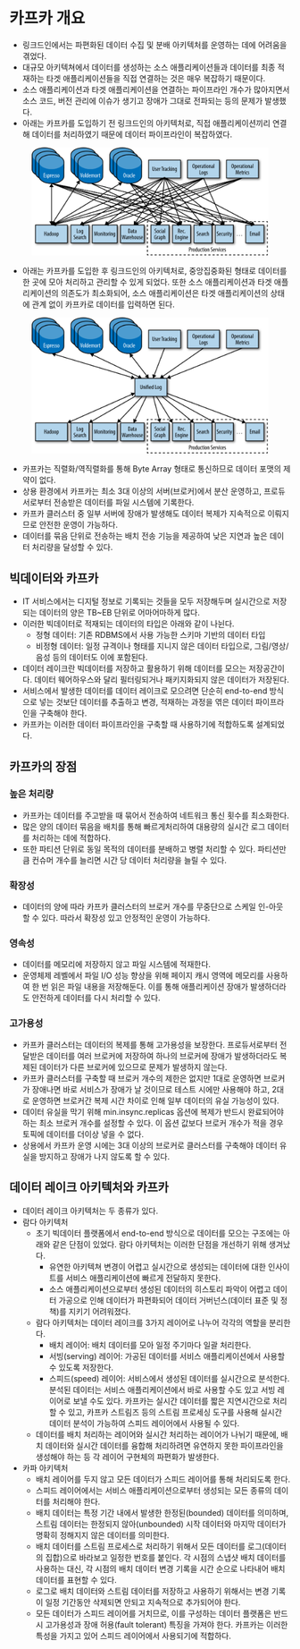 # 카프카 개요

* 링크드인에서는 파편화된 데이터 수집 및 분배 아키텍처를 운영하는 데에 어려움을 겪었다.
* 대규모 아키텍쳐에서 데이터를 생성하는 소스 애플리케이션들과 데이터를 최종 적재하는 타겟 애플리케이션들을 직접 연결하는 것은 매우 복잡하기 때문이다.
* 소스 애플리케이션과 타겟 애플리케이션을 연결하는 파이프라인 개수가 많아지면서 소스 코드, 버전 관리에 이슈가 생기고 장애가 그대로 전파되는 등의 문제가 발생했다.
* 아래는 카프카를 도입하기 전 링크드인의 아키텍처로, 직접 애플리케이션끼리 연결해 데이터를 처리하였기 때문에 데이터 파이프라인이 복잡하였다.

<figure><img src="../../.gitbook/assets/image (25).png" alt=""><figcaption></figcaption></figure>

* 아래는 카프카를 도입한 후 링크드인의 아키텍처로, 중앙집중화된 형태로 데이터를 한 곳에 모아 처리하고 관리할 수 있게 되었다. 또한 소스 애플리케이션과 타겟 애플리케이션의 의존도가 최소화되어, 소스 애플리케이션은 타겟 애플리케이션의 상태에 관계 없이 카프카로 데이터를 입력하면 된다.

<figure><img src="../../.gitbook/assets/image (27).png" alt=""><figcaption></figcaption></figure>



* 카프카는 직렬화/역직렬화를 통해 Byte Array 형태로 통신하므로 데이터 포맷의 제약이 없다.
* 상용 환경에서 카프카는 최소 3대 이상의 서버(브로커)에서 분산 운영하고, 프로듀서로부터 전송받은 데이터를 파일 시스템에 기록한다.
* 카프카 클러스터 중 일부 서버에 장애가 발생해도 데이터 복제가 지속적으로 이뤄지므로 안전한 운영이 가능하다.
* 데이터를 묶음 단위로 전송하는 배치 전송 기능을 제공하여 낮은 지연과 높은 데이터 처리량을 달성할 수 있다.

## 빅데이터와 카프카

* IT 서비스에서는 디지털 정보로 기록되는 것들을 모두 저장해두며 실시간으로 저장되는 데이터의 양은 TB\~EB 단위로 어마어마하게 많다.
* 이러한 빅데이터로 적재되는 데이터의 타입은 아래와 같이 나뉜다.
  * 정형 데이터: 기존 RDBMS에서 사용 가능한 스키마 기반의 데이터 타입
  * 비정형 데이터: 일정 규격이나 형태를 지니지 않은 데이터 타입으로, 그림/영상/음성 등의 데이터도 이에 포함된다.
* 데이터 레이크란 빅데이터를 저장하고 활용하기 위해 데이터를 모으는 저장공간이다. 데이터 웨어하우스와 달리 필터링되거나 패키지화되지 않은 데이터가 저장된다.
* 서비스에서 발생한 데이터를 데이터 레이크로 모으려면 단순히 end-to-end 방식으로 넣는 것보단 데이터를 추출하고 변경, 적재하는 과정을 엮은 데이터 파이프라인을 구축해야 한다.
* 카프카는 이러한 데이터 파이프라인을 구축할 때 사용하기에 적합하도록 설계되었다.

## 카프카의 장점

### 높은 처리량

* 카프카는 데이터를 주고받을 때 묶어서 전송하여 네트워크 통신 횟수를 최소화한다.
* 많은 양의 데이터 묶음을 배치를 통해 빠르게처리하여 대용량의 실시간 로그 데이터를 처리하는 데에 적합하다.
* 또한 파티션 단위로 동일 목적의 데이터를 분배하고 병렬 처리할 수 있다. 파티션만큼 컨슈머 개수를 늘리면 시간 당 데이터 처리량을 늘릴 수 있다.

### 확장성

* 데이터의 양에 따라 카프카 클러스터의 브로커 개수를 무중단으로 스케일 인-아웃 할 수 있다. 따라서 확장성 있고 안정적인 운영이 가능하다.

### 영속성

* 데이터를 메모리에 저장하지 않고 파일 시스템에 적재한다.
* 운영체제 레벨에서 파일 I/O 성능 향상을 위해 페이지 캐시 영역에 메모리를 사용하여 한 번 읽은 파일 내용을 저장해둔다. 이를 통해 애플리케이션 장애가 발생하더라도 안전하게 데이터를 다시 처리할 수 있다.

### 고가용성

* 카프카 클러스터는 데이터의 복제를 통해 고가용성을 보장한다. 프로듀서로부터 전달받은 데이터를 여러 브로커에 저장하여 하나의 브로커에 장애가 발생하더라도 복제된 데이터가 다른 브로커에 있으므로 문제가 발생하지 않는다.
* 카프카 클러스터를 구축할 때 브로커 개수의 제한은 없지만 1대로 운영하면 브로커가 장애나면 바로 서비스가 장애가 날 것이므로 테스트 시에만 사용해야 하고, 2대로 운영하면 브로커간 복제 시간 차이로 인해 일부 데이터의 유실 가능성이 있다.
* 데이터 유실을 막기 위해 min.insync.replicas 옵션에 복제가 반드시 완료되어야 하는 최소 브로커 개수를 설정할 수 있다. 이 옵션 값보다 브로커 개수가 적을 경우 토픽에 데이터를 더이상 넣을 수 없다.&#x20;
* 상용에서 카프카 운영 시에는 3대 이상의 브로커로 클러스터를 구축해야 데이터 유실을 방지하고 장애가 나지 않도록 할 수 있다.

## 데이터 레이크 아키텍처와 카프카

* 데이터 레이크 아키텍처는 두 종류가 있다.
* 람다 아키텍처
  * 초기 빅데이터 플랫폼에서 end-to-end 방식으로 데이터를 모으는 구조에는 아래와 같은 단점이 있었다. 람다 아키텍처는 이러한 단점을 개선하기 위해 생겨났다.
    * 유연한 아키텍쳐 변경이 어렵고 실시간으로 생성되는 데이터에 대한 인사이트를 서비스 애플리케이션에 빠르게 전달하지 못한다.
    * 소스 애플리케이션으로부터 생성된 데이터의 히스토리 파악이 어렵고 데이터 가공으로 인해 데이터가 파편화되어 데이터 거버넌스(데이터 표준 및 정책)를 지키기 어려워졌다.
  * 람다 아키텍처는 데이터 레이크를 3가지 레이어로 나누어 각각의 역할을 분리한다.
    * 배치 레이어: 배치 데이터를 모아 일정 주기마다 일괄 처리한다.
    * 서빙(serving) 레이어: 가공된 데이터를 서비스 애플리케이션에서 사용할 수 있도록 저장한다.
    * 스피드(speed) 레이어: 서비스에서 생성된 데이터를 실시간으로 분석한다. 분석된 데이터는 서비스 애플리케이션에서 바로 사용할 수도 있고 서빙 레이어로 보낼 수도 있다. 카프카는 실시간 데이터를 짧은 지연시간으로 처리할 수 있고, 카프카 스트림즈 등의 스트림 프로세싱 도구를 사용해 실시간 데이터 분석이 가능하여 스피드 레이어에서 사용될 수 있다.
  * 데이터를 배치 처리하는 레이어와 실시간 처리하는 레이어가 나뉘기 때문에, 배치 데이터와 실시간 데이터를 융합해 처리하려면 유연하지 못한 파이프라인을 생성해야 하는 등 각 레이어 구현체의 파편화가 발생한다.
* 카파 아키텍처
  * 배치 레이어를 두지 않고 모든 데이터가 스피드 레이어를 통해 처리되도록 한다.
  * 스피드 레이어에서는 서비스 애플리케이션으로부터 생성되는 모든 종류의 데이터를 처리해야 한다.
  * 배치 데이터는 특정 기간 내에서 발생한 한정된(bounded) 데이터를 의미하며, 스트림 데이터는 한정되지 않아(unbounded) 시작 데이터와 마지막 데이터가 명확히 정해지지 않은 데이터를 의미한다.
  * 배치 데이터를 스트림 프로세스로 처리하기 위해서 모든 데이터를 로그(데이터의 집합)으로 바라보고 일정한 번호를 붙인다. 각 시점의 스냅샷 배치 데이터를 사용하는 대신, 각 시점의 배치 데이터 변경 기록을 시간 순으로 나타내어 배치 데이터를 표현할 수 있다.
  * 로그로 배치 데이터와 스트림 데이터를 저장하고 사용하기 위해서는 변경 기록이 일정 기간동안 삭제되면 안되고 지속적으로 추가되어야 한다.
  * 모든 데이터가 스피드 레이어를 거치므로, 이를 구성하는 데이터 플랫폼은 반드시 고가용성과 장애 허용(fault tolerant) 특징을 가져야 한다. 카프카는 이러한 특성을 가지고 있어 스피드 레이어에서 사용되기에 적합하다.
